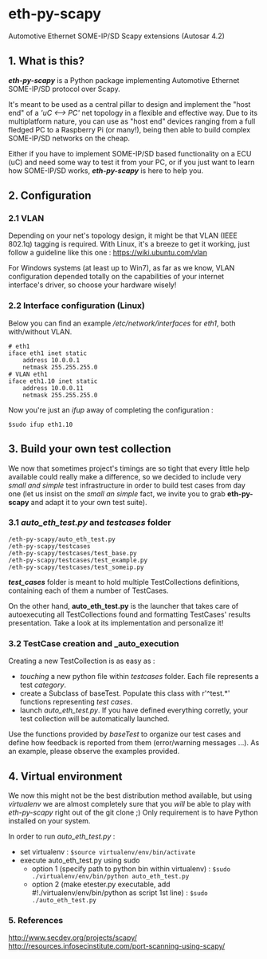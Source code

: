 # eth-py-scapy
Automotive Ethernet SOME-IP/SD Scapy extensions (Autosar 4.2)

## 1. What is this?
**_eth-py-scapy_** is a Python package implementing Automotive Ethernet SOME-IP/SD protocol over Scapy.

It's meant to be used as a central pillar to design and implement the "host end" of a _'uC <--> PC'_ net topology in a flexible and effective way. Due to its multiplatform nature, you can use as "host end" devices ranging from  a full fledged PC to a Raspberry Pi (or many!), being then able to build complex SOME-IP/SD networks on the cheap.

Either if you have to implement SOME-IP/SD based functionality on a ECU (uC) and need some way to test it from your PC, or if you just want to learn how SOME-IP/SD works, **_eth-py-scapy_** is here to help you.

## 2. Configuration

### 2.1 VLAN

Depending on your net's topology design, it might be that VLAN (IEEE 802.1q) tagging is required. With Linux, it's a breeze to get it working, just follow a guideline like this one : https://wiki.ubuntu.com/vlan

For Windows systems (at least up to Win7), as far as we know, VLAN configuration depended totally on the capabilities of your internet interface's driver, so choose your hardware wisely!

### 2.2 Interface configuration (Linux)
Below you can find an example _/etc/network/interfaces_ for _eth1_, both with/without VLAN.
```
# eth1
iface eth1 inet static
    address 10.0.0.1
    netmask 255.255.255.0
# VLAN eth1
iface eth1.10 inet static
    address 10.0.0.11
    netmask 255.255.255.0
```
Now you're just an _ifup_ away of completing the configuration :
```
$sudo ifup eth1.10    
```
## 3. Build your own test collection
We now that sometimes project's timings are so tight that every little help available could really make a difference, so we decided to include very _small and simple_ test infrastructure in order to build test cases from day one (let us insist on the _small an simple_ fact, we invite you to grab **eth-py-scapy** and adapt it to your own test suite).

### 3.1 _auto_eth_test.py_ and _testcases_ folder
```
/eth-py-scapy/auto_eth_test.py
/eth-py-scapy/testcases
/eth-py-scapy/testcases/test_base.py
/eth-py-scapy/testcases/test_example.py
/eth-py-scapy/testcases/test_someip.py
```
**_test_cases_** folder is meant to hold multiple TestCollections definitions, containing each of them a number of TestCases.

On the other hand, **auto_eth_test.py** is the launcher that takes care of autoexecuting all TestCollections found and formatting TestCases' results presentation. Take a look at its implementation and personalize it!

### 3.2 TestCase creation and _auto_execution
Creating a new TestCollection is as easy as :
- _touching_ a new python file within _testcases_ folder. Each file represents a test _category_.
- create a Subclass of baseTest. Populate this class with r'^test.*' functions representing _test cases_.
- launch _auto_eth_test.py_. If you have defined everything corretly, your test collection will be automatically launched.

Use the functions provided by _baseTest_ to organize our test cases and define how feedback is reported from them (error/warning messages ...). As an example, please observe the examples provided.

## 4. Virtual environment
We now this might not be the best distribution method available, but using _virtualenv_ we are almost completely sure that you *will* be able to play with _eth-py-scapy_ right out of the git clone ;)
Only requirement is to have Python installed on your system.

In order to run _auto_eth_test.py_ :
- set virtualenv : ```$source virtualenv/env/bin/activate```
- execute auto_eth_test.py using sudo
  - option 1 (specify path to python bin within virtualenv) : ```$sudo ./virtualenv/env/bin/python auto_eth_test.py```
  - option 2 (make etester.py executable, add #!./virtualenv/env/bin/python as script 1st line) : ```$sudo ./auto_eth_test.py```

### 5. References
http://www.secdev.org/projects/scapy/
http://resources.infosecinstitute.com/port-scanning-using-scapy/
